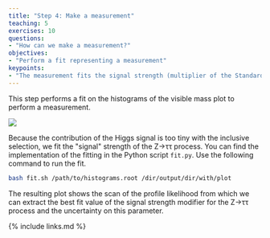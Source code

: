 ```yaml
---
title: "Step 4: Make a measurement"
teaching: 5
exercises: 10
questions:
- "How can we make a measurement?"
objectives:
- "Perform a fit representing a measurement"
keypoints:
- "The measurement fits the signal strength (multiplier of the Standard Model expectation) of the Z to two tau lepton process."
---
```


This step performs a fit on the histograms of the visible mass plot to perform a measurement.

![](https://raw.githubusercontent.com/cms-opendata-analyses/HiggsTauTauNanoAODOutreachAnalysis/2012/plots/m_vis.png)

Because the contribution of the Higgs signal is too tiny with the inclusive selection, we fit the "signal" strength of the Z→ττ process. You can find the implementation of the fitting in the Python script `fit.py`. Use the following command to run the fit.

```bash
bash fit.sh /path/to/histograms.root /dir/output/dir/with/plot
```

The resulting plot shows the scan of the profile likelihood from which we can extract the best fit value of the signal strength modifier for the Z→ττ process and the uncertainty on this parameter.

{% include links.md %}
